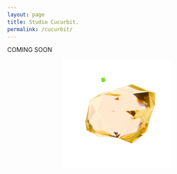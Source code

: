 ```yaml
---
layout: page
title: Studio Cucurbit. 
permalink: /cucurbit/
---
```


COMING SOON
<p align="center">
  <img src="https://raw.githubusercontent.com/kbys88/kbys88.github.io/main/images/cucurbit.png" width="50%">
</p>
